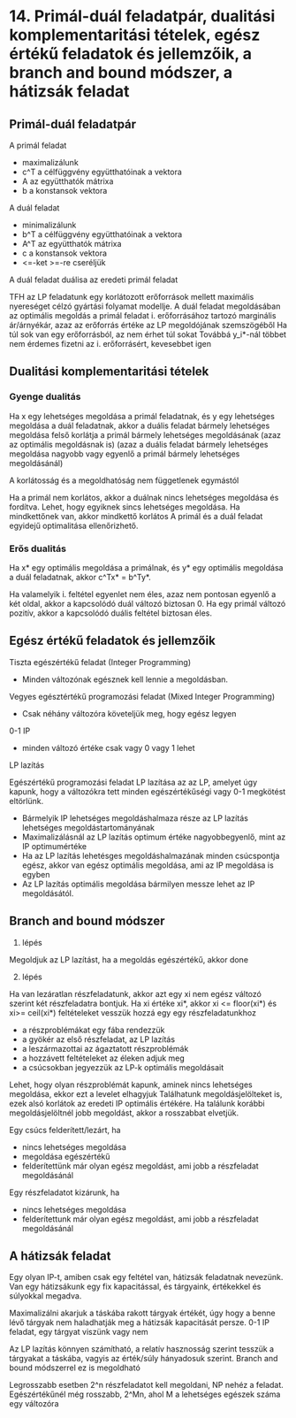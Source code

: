 # 14. Primál-duál feladatpár, dualitási komplementaritási tételek, egész értékű feladatok és jellemzőik, a branch and bound módszer, a hátizsák feladat

## Primál-duál feladatpár

A primál feladat

- maximalizálunk
- c^T a célfüggvény együtthatóinak a vektora
- A az együtthatók mátrixa
- b a konstansok vektora

A duál feladat

- minimalizálunk
- b^T a célfüggvény együtthatóinak a vektora
- A^T az együtthatók mátrixa
- c a konstansok vektora
- <=-ket >=-re cseréljük

A duál feladat duálisa az eredeti primál feladat

TFH az LP feladatunk egy korlátozott erőforrások mellett maximális nyereséget célzó gyártási folyamat modellje.
A duál feladat megoldásában az optimális megoldás a primál feladat i. erőforrásához tartozó marginális ár/árnyékár, azaz az erőforrás értéke az LP megoldójának szemszögéből
Ha túl sok van egy erőforrásból, az nem érhet túl sokat
Továbbá y_i*-nál többet nem érdemes fizetni az i. erőforrásért, kevesebbet igen

## Dualitási komplementaritási tételek

### Gyenge dualitás

Ha x egy lehetséges megoldása a primál feladatnak, és y egy lehetséges megoldása a duál feladatnak, akkor a duális feladat bármely lehetséges megoldása felső korlátja a primál bármely lehetséges megoldásának (azaz az optimális megoldásnak is) (azaz a duális feladat bármely lehetséges megoldása nagyobb vagy egyenlő a primál bármely lehetséges megoldásánál)

A korlátosság és a megoldhatóság nem függetlenek egymástól

Ha a primál nem korlátos, akkor a duálnak nincs lehetséges megoldása és fordítva.
Lehet, hogy egyiknek sincs lehetséges megoldása.
Ha mindkettőnek van, akkor mindkettő korlátos
A primál és a duál feladat egyidejű optimalitása ellenőrizhető.

### Erős dualitás

Ha x* egy optimális megoldása a primálnak, és y* egy optimális megoldása a duál feladatnak, akkor c^Tx* = b^Ty*.

Ha valamelyik i. feltétel egyenlet nem éles, azaz nem pontosan egyenlő a két oldal, akkor a kapcsolódó duál változó biztosan 0. Ha egy primál változó pozitív, akkor a kapcsolódó duális feltétel biztosan éles.

## Egész értékű feladatok és jellemzőik

Tiszta egészértékű feladat (Integer Programming)

- Minden változónak egésznek kell lennie a megoldásban.

Vegyes egésztértékű programozási feladat (Mixed Integer Programming)

- Csak néhány változóra követeljük meg, hogy egész legyen 

0-1 IP

- minden változó értéke csak vagy 0 vagy 1 lehet

LP lazítás

Egészértékű programozási feladat LP lazítása az az LP, amelyet úgy kapunk, hogy a változókra tett minden egészértékűségi vagy 0-1 megkötést eltörlünk.

- Bármelyik IP lehetséges megoldáshalmaza része az LP lazítás lehetséges megoldástartományának
- Maximalizálásnál az LP lazítás optimum értéke nagyobbegyenlő, mint az IP optimumértéke
- Ha az LP lazítás lehetésges megoldáshalmazának minden csúcspontja egész, akkor van egész optimális megoldása, ami az IP megoldása is egyben
- Az LP lazítás optimális megoldása bármilyen messze lehet az IP megoldásától.

## Branch and bound módszer

1. lépés

Megoldjuk az LP lazítást, ha a megoldás egészértékű, akkor done

2. lépés

Ha van lezáratlan részfeladatunk, akkor azt egy xi nem egész változó szerint két részfeladatra bontjuk.
Ha xi értéke xi*, akkor xi <= floor(xi*) és xi>= ceil(xi*) feltételeket vesszük hozzá egy egy részfeladatunkhoz

- a részproblémákat egy fába rendezzük
- a gyökér az első részfeladat, az LP lazítás
- a leszármazottai az ágaztatott részproblémák
- a hozzávett feltételeket az éleken adjuk meg
- a csúcsokban jegyezzük az LP-k optimális megoldásait

Lehet, hogy olyan részproblémát kapunk, aminek nincs lehetséges megoldása, ekkor ezt a levelet elhagyjuk
Találhatunk megoldásjelölteket is, ezek alsó korlátok az eredeti IP optimális értékére.
Ha találunk korábbi megoldásjelöltnél jobb megoldást, akkor a rosszabbat elvetjük.

Egy csúcs felderített/lezárt, ha 

- nincs lehetséges megoldása
- megoldása egészértékű
- felderítettünk már olyan egész megoldást, ami jobb a részfeladat megoldásánál

Egy részfeladatot kizárunk, ha

- nincs lehetséges megoldása
- felderítettunk már olyan egész megoldást, ami jobb a részfeladat megoldásánál

## A hátizsák feladat

Egy olyan IP-t, amiben csak egy feltétel van, hátizsák feladatnak nevezünk.
Van egy hátizsákunk egy fix kapacitással, és tárgyaink, értékekkel és súlyokkal megadva.

Maximalizálni akarjuk a táskába rakott tárgyak értékét, úgy hogy a benne lévő tárgyak nem haladhatják meg a hátizsák kapacitását persze.
0-1 IP feladat, egy tárgyat viszünk vagy nem

Az LP lazítás könnyen számítható, a relatív hasznosság szerint tesszük a tárgyakat a táskába, vagyis az érték/súly hányadosuk szerint.
Branch and bound módszerrel ez is megoldható

Legrosszabb esetben 2^n részfeladatot kell megoldani, NP nehéz a feladat.
Egészértékűnél még rosszabb, 2^Mn, ahol M a lehetséges egészek száma egy változóra
